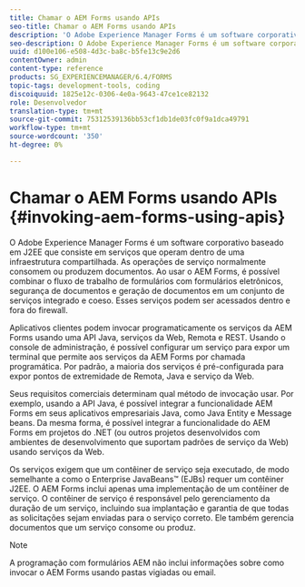 ```yaml
---
title: Chamar o AEM Forms usando APIs
seo-title: Chamar o AEM Forms usando APIs
description: 'O Adobe Experience Manager Forms é um software corporativo baseado em J2EE que consiste em serviços que operam dentro de uma infraestrutura compartilhada. Saiba como usar aplicativos clientes para chamar o AEM Forms programaticamente usando uma API Java, serviços da Web, Remoting e REST API. '
seo-description: O Adobe Experience Manager Forms é um software corporativo baseado em J2EE que consiste em serviços que operam dentro de uma infraestrutura compartilhada. Saiba como usar aplicativos clientes para chamar o AEM Forms programaticamente usando uma API Java, serviços da Web, Remoting e REST API.
uuid: d100e106-e508-4d3c-ba8c-b5fe13c9e2d6
contentOwner: admin
content-type: reference
products: SG_EXPERIENCEMANAGER/6.4/FORMS
topic-tags: development-tools, coding
discoiquuid: 1825e12c-0306-4e0a-9643-47ce1ce82132
role: Desenvolvedor
translation-type: tm+mt
source-git-commit: 75312539136bb53cf1db1de03fc0f9a1dca49791
workflow-type: tm+mt
source-wordcount: '350'
ht-degree: 0%

---
```



# Chamar o AEM Forms usando APIs {#invoking-aem-forms-using-apis}

O Adobe Experience Manager Forms é um software corporativo baseado em J2EE que consiste em serviços que operam dentro de uma infraestrutura compartilhada. As operações de serviço normalmente consomem ou produzem documentos. Ao usar o AEM Forms, é possível combinar o fluxo de trabalho de formulários com formulários eletrônicos, segurança de documentos e geração de documentos em um conjunto de serviços integrado e coeso. Esses serviços podem ser acessados dentro e fora do firewall.

Aplicativos clientes podem invocar programaticamente os serviços da AEM Forms usando uma API Java, serviços da Web, Remota e REST. Usando o console de administração, é possível configurar um serviço para expor um terminal que permite aos serviços da AEM Forms por chamada programática. Por padrão, a maioria dos serviços é pré-configurada para expor pontos de extremidade de Remota, Java e serviço da Web.

Seus requisitos comerciais determinam qual método de invocação usar. Por exemplo, usando a API Java, é possível integrar a funcionalidade AEM Forms em seus aplicativos empresariais Java, como Java Entity e Message beans. Da mesma forma, é possível integrar a funcionalidade do AEM Forms em projetos do .NET (ou outros projetos desenvolvidos com ambientes de desenvolvimento que suportam padrões de serviço da Web) usando serviços da Web.

Os serviços exigem que um contêiner de serviço seja executado, de modo semelhante a como o Enterprise JavaBeans™ (EJBs) requer um contêiner J2EE. O AEM Forms inclui apenas uma implementação de um contêiner de serviço. O contêiner de serviço é responsável pelo gerenciamento da duração de um serviço, incluindo sua implantação e garantia de que todas as solicitações sejam enviadas para o serviço correto. Ele também gerencia documentos que um serviço consome ou produz.

>[!NOTE]
>
>A programação com formulários AEM não inclui informações sobre como invocar o AEM Forms usando pastas vigiadas ou email.


